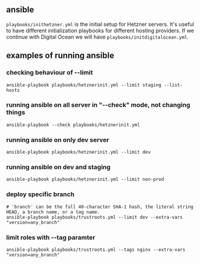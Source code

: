 ## ansible

`playbooks/inithetzner.yml` is the initial setup for Hetzner
servers. It's useful to have different initialization playbooks for
different hosting providers.  If we continue with Digital Ocean we
will have `playbooks/initdigitalocean.yml`.



## examples of running ansible

### checking behaviour of --limit
```
ansible-playbook playbooks/hetznerinit.yml --limit staging --list-hosts
```

### running ansible on all server in "--check" mode, not changing things

```
ansible-playbook --check playbooks/hetznerinit.yml
```

### running ansible on only dev server
```
ansible-playbook playbooks/hetznerinit.yml --limit dev
```

### running ansible on dev and staging
```
ansible-playbook playbooks/hetznerinit.yml --limit non-prod
```

### deploy specific branch

```
# 'branch' can be the full 40-character SHA-1 hash, the literal string HEAD, a branch name, or a tag name.
ansible-playbook playbooks/trustroots.yml --limit dev --extra-vars "version=any_branch"
```

### limit roles with --tag paramter
```
ansible-playbook playbooks/trustroots.yml --tags nginx --extra-vars "version=any_branch"

```

